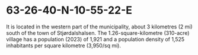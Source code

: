 # 63-26-40-N-10-55-22-E
 It is located in the western part of the municipality, about 3 kilometres (2 mi) south of the town of Stjørdalshalsen. The 1.26-square-kilometre (310-acre) village has a population (2023) of 1,921 and a population density of 1,525 inhabitants per square kilometre (3,950/sq mi).

